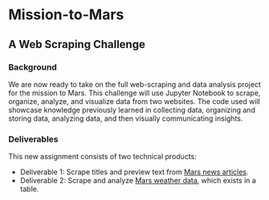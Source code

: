 # Mission-to-Mars
## A Web Scraping Challenge

### Background
We are now ready to take on the full web-scraping and data analysis project for the mission to Mars. This challenge will use Jupyter Notebook to scrape, organize, analyze, and visualize data from two websites. The code used will showcase knowledge previously learned in collecting data, organizing and storing data, analyzing data, and then visually communicating insights.

### Deliverables
This new assignment consists of two technical products:
- Deliverable 1: Scrape titles and preview text from [Mars news articles](https://redplanetscience.com/).
- Deliverable 2: Scrape and analyze [Mars weather data](https://data-class-mars-challenge.s3.amazonaws.com/Mars/index.html), which exists in a table.
